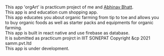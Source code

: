 This app 'orgArt' is practicum project of me and <a href="">Abhinav Bhatt</a>.<br>
This app is and education cum shopping app.<br>
This app educates you about organic farming from tip to toe and allows you to buy organic foods as well as starter packs and equipments for organic farming.<br>
This app is built in react native and use firebase as database.<br>
It is submitted as practicum projrct in IIIT SONEPAT Copyright &cp 2021 samm.pvt.ltd<br>
This app is under development.